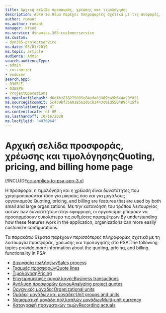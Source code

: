 ```yaml
---
title: Αρχική σελίδα προσφοράς, χρέωσης και τιμολόγησης
description: Αυτό το θέμα παρέχει πληροφορίες σχετικά με τις αναφορές, την τιμολόγηση και τη χρέωση.
author: rumant
ms.author: rumant
manager: kfend
ms.service: dynamics-365-customerservice
ms.custom:
- dyn365-projectservice
ms.date: 03/01/2019
ms.topic: article
audience: Admin
search.audienceType:
- admin
- customizer
- enduser
search.app:
- D365CE
- D365PS
- ProjectOperations
ms.openlocfilehash: d6dfb2838275095e84eda03869ba9b644e99f091
ms.sourcegitcommit: 5c4c9bf3ba018562d6cb3443c01d550489c415fa
ms.translationtype: HT
ms.contentlocale: el-GR
ms.lasthandoff: 10/16/2020
ms.locfileid: "4076964"
---
```

# <a name="quoting-pricing-and-billing-home-page"></a><span data-ttu-id="748cc-103">Αρχική σελίδα προσφοράς, χρέωσης και τιμολόγησης</span><span class="sxs-lookup"><span data-stu-id="748cc-103">Quoting, pricing, and billing home page</span></span>

[!INCLUDE[cc-applies-to-psa-app-3.x](../includes/cc-applies-to-psa-app-3x.md)]

<span data-ttu-id="748cc-104">Η προσφορά, η τιμολόγηση και η χρέωση είναι δυνατότητες που χρησιμοποιούνται τόσο για μικρούς όσο και για μεγάλους οργανισμούς.</span><span class="sxs-lookup"><span data-stu-id="748cc-104">Quoting, pricing, and billing are features that are used by both small and large organizations.</span></span> <span data-ttu-id="748cc-105">Με την κατανόηση του τρόπου λειτουργίας αυτών των δυνατοτήτων στην εφαρμογή, οι οργανισμοί μπορούν να προσαρμόσουν ευκολότερα τις ρυθμίσεις παραμέτρων.</span><span class="sxs-lookup"><span data-stu-id="748cc-105">By understanding how these features work in the application, organizations can more easily customize configurations.</span></span>

<span data-ttu-id="748cc-106">Τα παρακάτω θέματα παρέχουν περισσότερες πληροφορίες σχετικά με τη λειτουργία προσφοράς, χρέωσης και τιμολόγησης στο PSA:</span><span class="sxs-lookup"><span data-stu-id="748cc-106">The following topics provide more information about the quoting, pricing, and billing functionality in PSA:</span></span>

- [<span data-ttu-id="748cc-107">Διεργασία πωλήσεων</span><span class="sxs-lookup"><span data-stu-id="748cc-107">Sales process</span></span>](basic-sales-process.md)
- [<span data-ttu-id="748cc-108">Γραμμές προσφορών</span><span class="sxs-lookup"><span data-stu-id="748cc-108">Quote lines</span></span>](basic-quote-lines.md)
- [<span data-ttu-id="748cc-109">Τιμολόγηση</span><span class="sxs-lookup"><span data-stu-id="748cc-109">Pricing</span></span>](basic-pricing.md)
- [<span data-ttu-id="748cc-110">Επιχειρηματικές συναλλαγές</span><span class="sxs-lookup"><span data-stu-id="748cc-110">Business transactions</span></span>](basic-business-transactions.md)
- [<span data-ttu-id="748cc-111">Ανάλυση προσφορών έργου</span><span class="sxs-lookup"><span data-stu-id="748cc-111">Analyzing project quotes</span></span>](basic-analyzing-quotes.md)
- [<span data-ttu-id="748cc-112">Οργανικές μονάδες</span><span class="sxs-lookup"><span data-stu-id="748cc-112">Organizational units</span></span>](advanced-organizational.md)
- [<span data-ttu-id="748cc-113">Ομάδες μονάδων και μονάδες</span><span class="sxs-lookup"><span data-stu-id="748cc-113">Unit groups and units</span></span>](advanced-units.md)
- [<span data-ttu-id="748cc-114">Νομισματική μονάδα πολλαπλών μονάδων</span><span class="sxs-lookup"><span data-stu-id="748cc-114">Multi-unit currency</span></span>](advanced-currency.md)
- [<span data-ttu-id="748cc-115">Καταγραφή πραγματικών τιμών</span><span class="sxs-lookup"><span data-stu-id="748cc-115">Recording actuals</span></span>](advanced-actuals.md)
